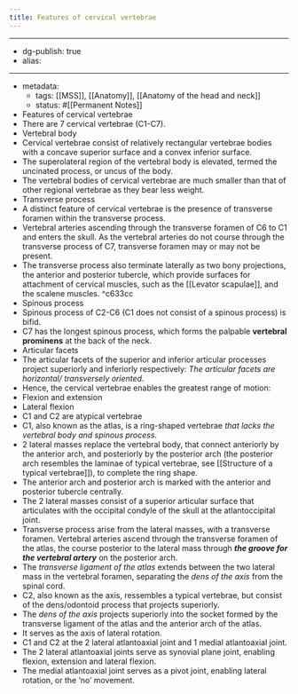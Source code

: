 ```yaml
---
title: Features of cervical vertebrae
---
```


- --
- dg-publish: true
- alias:
- --
- metadata:
	- tags: [[MSS]], [[Anatomy]], [[Anatomy of the head and neck]]
	- status: #[[Permanent Notes]]
- Features of cervical vertebrae
- There are 7 cervical vertebrae (C1-C7).
- Vertebral body
- Cervical vertebrae consist of relatively rectangular vertebrae bodies with a concave superior surface and a convex inferior surface.
- The superolateral region of the vertebral body is elevated, termed the uncinated process, or uncus of the body.
- The vertebral bodies of cervical vertebrae are much smaller than that of other regional vertebrae as they bear less weight.
- Transverse process
- A distinct feature of cervical vertebrae is the presence of transverse foramen within the transverse process.
- Vertebral arteries ascending through the transverse foramen of C6 to C1 and enters the skull. As the vertebral arteries do not course through the transverse process of C7, transverse foramen may or may not be present.
- The transverse process also terminate laterally as two bony projections, the anterior and posterior tubercle, which provide surfaces for attachment of cervical muscles, such as the [[Levator scapulae]], and the scalene muscles. ^c633cc
- Spinous process
- Spinous process of C2-C6 (C1 does not consist of a spinous process) is bifid.
- C7 has the longest spinous process, which forms the palpable **vertebral prominens** at the back of the neck.
- Articular facets
- The articular facets of the superior and inferior articular processes project superiorly and inferiorly respectively: *The articular facets are horizontal/ transversely oriented*.
- Hence, the cervical vertebrae enables the greatest range of motion:
- Flexion and extension
- Lateral flexion
- C1 and C2 are atypical vertebrae
- C1, also known as the atlas, is a ring-shaped vertebrae *that lacks the vertebral body and spinous process*.
- 2 lateral masses replace the vertebral body, that connect anteriorly by the anterior arch, and posteriorly by the posterior arch (the posterior arch resembles the laminae of typical vertebrae, see [[Structure of a typical vertebrae]]), to complete the ring shape.
- The anterior arch and posterior arch is marked with the anterior and posterior tubercle centrally.
- The 2 lateral masses consist of a superior articular surface that articulates with the occipital condyle of the skull at the atlantoccipital joint.
- Transverse process arise from the lateral masses, with a transverse foramen. Vertebral arteries ascend through the transverse foramen of the atlas, the course posterior to the lateral mass through ***********************************the groove for the vertebral artery*********************************** on the posterior arch.
- The *transverse ligament of the atlas* extends between the two lateral mass in the vertebral foramen, separating the *dens of the axis* from the spinal cord.
- C2, also known as the axis, ressembles a typical vertebrae, but consist of the dens/odontoid process that projects superiorly.
- The *dens of the axis* projects superiorly into the socket formed by the transverse ligament of the atlas and the anterior arch of the atlas.
- It serves as the axis of lateral rotation.
- C1 and C2 at the 2 lateral atlantoaxial joint and 1 medial atlantoaxial joint.
- The 2 lateral atlantoaxial joints serve as synovial plane joint, enabling flexion, extension and lateral flexion.
- The medial atlantoaxial joint serves as a pivot joint, enabling lateral rotation, or the ‘no’ movement.